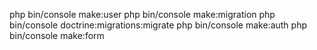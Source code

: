 php bin/console make:user
php bin/console make:migration
php bin/console doctrine:migrations:migrate
php bin/console make:auth
php bin/console make:form
